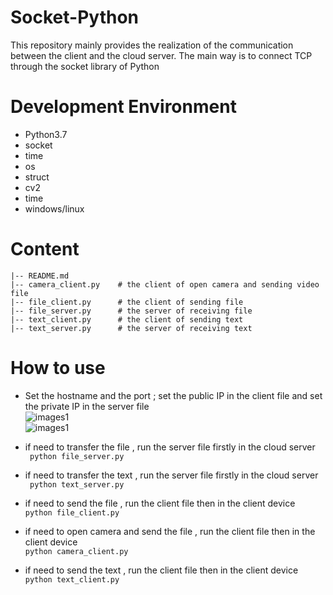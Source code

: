 # Socket-Python

This repository mainly provides the realization of the communication between the client and the cloud server. The main way is to connect TCP through the socket library of Python

# Development Environment
- Python3.7
- socket
- time
- os
- struct
- cv2
- time
- windows/linux

# Content
```
|-- README.md
|-- camera_client.py    # the client of open camera and sending video file
|-- file_client.py      # the client of sending file
|-- file_server.py      # the server of receiving file
|-- text_client.py      # the client of sending text
|-- text_server.py      # the server of receiving text
```

# How to use
- Set the hostname and the port ; set the public IP in the client file and set the private IP in the server file  
![images1](https://github.com/FanDady/Socket-Python/tree/master/images/1.jpg)  
![images1](https://github.com/FanDady/Socket-Python/tree/master/images/2.jpg)

- if need to transfer the file , run the server file firstly in the cloud server  
``` python file_server.py```  

- if need to transfer the text , run the server file firstly in the cloud server  
``` python text_server.py```  

- if need to send the file , run the client file then in the client device  
```python file_client.py```  
- if need to open camera and send the file , run the client file then in the client device  
```python camera_client.py```  
- if need to send the text , run the client file then in the client device  
```python text_client.py```
